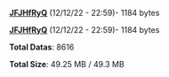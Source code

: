 [**JFJHfRyQ**](/data/JFJHfRyQ.txt) (12/12/22 - 22:59)- 1184 bytes

[**JFJHfRyQ**](/data/JFJHfRyQ.txt) (12/12/22 - 22:59)- 1184 bytes

**Total Datas**: 8616

**Total Size**: 49.25 MB / 49.3 MB